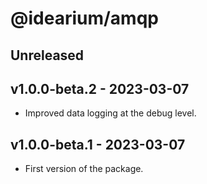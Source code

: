 # @idearium/amqp

## Unreleased

## v1.0.0-beta.2 - 2023-03-07

-   Improved data logging at the debug level.

## v1.0.0-beta.1 - 2023-03-07

-   First version of the package.
